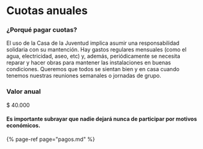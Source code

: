 # Cuotas anuales



### ¿Porqué pagar cuotas?

El uso de la Casa de la Juventud implica asumir una responsabilidad solidaria con su mantención. Hay gastos regulares mensuales \(como el agua, electricidad, aseo, etc\) y, además, periódicamente se necesita reparar y hacer obras para mantener las instalaciones en buenas condiciones. Queremos que todos se sientan bien y en casa cuando tenemos nuestras reuniones semanales o jornadas de grupo.

### Valor anual

$ 40.000

#### Es importante subrayar que nadie dejará nunca de participar por motivos económicos.

{% page-ref page="pagos.md" %}

